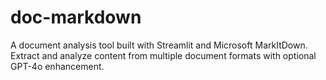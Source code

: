 # doc-markdown
A document analysis tool built with Streamlit and Microsoft MarkItDown. Extract and analyze content from multiple document formats with optional GPT-4o enhancement.
